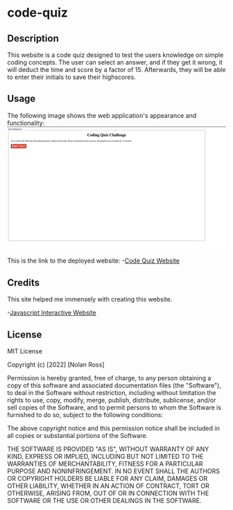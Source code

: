 # code-quiz

## Description
This website is a code quiz designed to test the users knowledge on simple coding concepts. The user can select an answer, and if they get it wrong, it will deduct the time and score by a factor of 15. Afterwards, they will be able to enter their initials to save their highscores.


## Usage

The following image shows the web application's appearance and functionality:
![Code Quiz Screenshot](./assets/images/screenshot.png)

This is the link to the deployed website:
-[Code Quiz Website](https://beefbones.github.io/code-quiz/)

## Credits

This site helped me immensely with creating this website.

-[Javascript Interactive Website](https://medium.com/@blondiebytes/how-to-create-interactive-websites-with-javascript-627a6d998fed)


## License

MIT License

Copyright (c) [2022] [Nolan Ross]

Permission is hereby granted, free of charge, to any person obtaining a copy
of this software and associated documentation files (the "Software"), to deal
in the Software without restriction, including without limitation the rights
to use, copy, modify, merge, publish, distribute, sublicense, and/or sell
copies of the Software, and to permit persons to whom the Software is
furnished to do so, subject to the following conditions:

The above copyright notice and this permission notice shall be included in all
copies or substantial portions of the Software.

THE SOFTWARE IS PROVIDED "AS IS", WITHOUT WARRANTY OF ANY KIND, EXPRESS OR
IMPLIED, INCLUDING BUT NOT LIMITED TO THE WARRANTIES OF MERCHANTABILITY,
FITNESS FOR A PARTICULAR PURPOSE AND NONINFRINGEMENT. IN NO EVENT SHALL THE
AUTHORS OR COPYRIGHT HOLDERS BE LIABLE FOR ANY CLAIM, DAMAGES OR OTHER
LIABILITY, WHETHER IN AN ACTION OF CONTRACT, TORT OR OTHERWISE, ARISING FROM,
OUT OF OR IN CONNECTION WITH THE SOFTWARE OR THE USE OR OTHER DEALINGS IN THE
SOFTWARE.